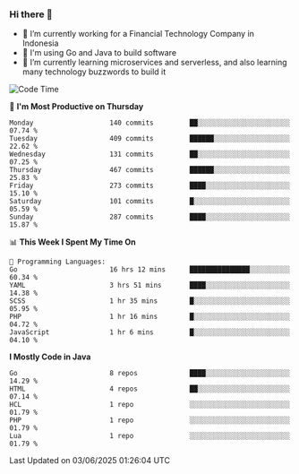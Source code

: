 ### Hi there 👋

<!--
**mazzama/mazzama** is a ✨ _special_ ✨ repository because its `README.md` (this file) appears on your GitHub profile.

Here are some ideas to get you started:

- 🔭 I’m currently working on ...
- 🌱 I’m currently learning ...
- 👯 I’m looking to collaborate on ...
- 🤔 I’m looking for help with ...
- 💬 Ask me about ...
- 📫 How to reach me: ...
- 😄 Pronouns: ...
- ⚡ Fun fact: ...
-->

- 🔭 I’m currently working for a Financial Technology Company in Indonesia
- :gun: I'm using Go and Java to build software
- 🌱 I’m currently learning microservices and serverless, and also learning many technology buzzwords to build it

<!--START_SECTION:waka-->
![Code Time](http://img.shields.io/badge/Code%20Time-3%2C970%20hrs%2027%20mins-blue)

📅 **I'm Most Productive on Thursday** 

```text
Monday                   140 commits         ██░░░░░░░░░░░░░░░░░░░░░░░   07.74 % 
Tuesday                  409 commits         ██████░░░░░░░░░░░░░░░░░░░   22.62 % 
Wednesday                131 commits         ██░░░░░░░░░░░░░░░░░░░░░░░   07.25 % 
Thursday                 467 commits         ██████░░░░░░░░░░░░░░░░░░░   25.83 % 
Friday                   273 commits         ████░░░░░░░░░░░░░░░░░░░░░   15.10 % 
Saturday                 101 commits         █░░░░░░░░░░░░░░░░░░░░░░░░   05.59 % 
Sunday                   287 commits         ████░░░░░░░░░░░░░░░░░░░░░   15.87 % 
```


📊 **This Week I Spent My Time On** 

```text
💬 Programming Languages: 
Go                       16 hrs 12 mins      ███████████████░░░░░░░░░░   60.34 % 
YAML                     3 hrs 51 mins       ████░░░░░░░░░░░░░░░░░░░░░   14.38 % 
SCSS                     1 hr 35 mins        █░░░░░░░░░░░░░░░░░░░░░░░░   05.95 % 
PHP                      1 hr 16 mins        █░░░░░░░░░░░░░░░░░░░░░░░░   04.72 % 
JavaScript               1 hr 6 mins         █░░░░░░░░░░░░░░░░░░░░░░░░   04.10 % 
```

**I Mostly Code in Java** 

```text
Go                       8 repos             ████░░░░░░░░░░░░░░░░░░░░░   14.29 % 
HTML                     4 repos             ██░░░░░░░░░░░░░░░░░░░░░░░   07.14 % 
HCL                      1 repo              ░░░░░░░░░░░░░░░░░░░░░░░░░   01.79 % 
PHP                      1 repo              ░░░░░░░░░░░░░░░░░░░░░░░░░   01.79 % 
Lua                      1 repo              ░░░░░░░░░░░░░░░░░░░░░░░░░   01.79 % 
```




 Last Updated on 03/06/2025 01:26:04 UTC
<!--END_SECTION:waka-->
